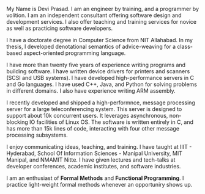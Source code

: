 My Name is Devi Prasad. I am an engineer by training, and a programmer by volition.
I am an independent consultant offering software design and development services.
I also offer teaching and training services for novice as well as practicing software
developers.

I have a doctorate degree in Computer Science from NIT Allahabad.
In my thesis, I developed denotational semantics of advice-weaving for a
class-based aspect-oriented programming language.

I have more than twenty five years of experience writing programs and building software.
I have written device drivers for printers and scanners (SCSI and USB systems). I
have developed high-performance servers in C and Go languages. I have used C++, Java,
and Python for solving problems in different domains. I also have experience writing
ARM assembly.

I recently developed and shipped a high-performnce, message processing server for a large
teleconferencing system. This server is designed to support about 10k concurrent users.
It leverages asynchronous, non-blocking IO facilities of Linux OS. The software is
written entirely in C, and has more than 15k lines of code, interacting with four other 
message processing subsystems.

I enjoy communicating ideas, teaching, and training. I have taught at IIIT - Hyderabad, 
School Of Information Sciences - Manipal University, MIT Manipal, and NMAMIT Nitte. I
have given lectures and tech-talks at developer conferences, academic institutes, and
software industries.

I am an enthusiast of **Formal Methods** and **Functional Programming**. I practice light-weight
formal methods whenever an opportuniry shows up.
